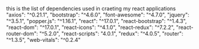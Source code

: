 this is the list of dependencies used in craeting my react applications
"axios": "^0.21.1",
    "bootstrap": "^4.6.0",
    "font-awesome": "^4.7.0",
    "jquery": "^3.5.1",
    "popper.js": "^1.16.1",
    "react": "^17.0.1",
    "react-bootstrap": "^1.4.3",
    "react-dom": "^17.0.1",
    "react-icons": "^4.1.0",
    "react-redux": "^7.2.2",
    "react-router-dom": "^5.2.0",
    "react-scripts": "4.0.1",
    "redux": "^4.0.5",
    "router": "^1.3.5",
    "web-vitals": "^0.2.4"